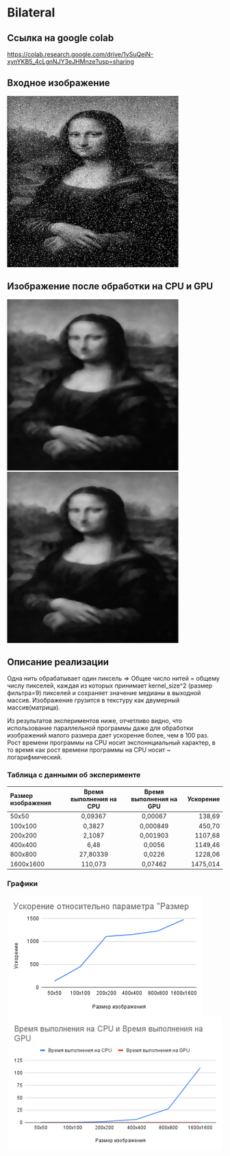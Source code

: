 # Bilateral

## Ссылка на google colab
https://colab.research.google.com/drive/1vSuQeiN-xynYKB5_4cLgnNJY3eJHMnze?usp=sharing

## Входное изображение
![image.bmp](https://github.com/YanaShurinova/HPC/blob/main/SaltAndPeper/image.bmp)

## Изображение после обработки на CPU и GPU
![CPU.bmp](https://github.com/YanaShurinova/HPC/blob/main/SaltAndPeper/CPU.bmp)
![GPU.bmp](https://github.com/YanaShurinova/HPC/blob/main/SaltAndPeper/GPU.bmp)

## Описание реализации
Одна нить обрабатывает один пиксель => Общее число нитей = общему числу пикселей, каждая из которых 
принимает kernel_size^2 (размер фильтра=9) пикселей и сохраняет значение медианы в выходной массив.
Изображение грузится в текстуру как двумерный массив(матрица).

Из результатов экспериментов ниже, отчетливо видно, что использование параллельной программы даже для
обработки изображений малого размера дает ускорение более, чем в 100 раз.
Рост времени программы на CPU носит экспоннциальный характер, в то время как рост времени программы на CPU носит 
~ логарифмический.

### Таблица с данными об эксперименте
| Размер изображения  | Время выполнения на CPU  | Время выполнения на GPU| Ускорение |
|:------------------- |:------------------------:|:----------------------:| ---------:|
| 50х50               | 0,09367                  | 0,00067                | 138,69    |
| 100х100             | 0,3827                   | 0,000849               | 450,70    |
| 200х200             | 2,1087                   | 0,001903               | 1107,68   |
| 400х400             | 6,48                     | 0,0056                 | 1149,46   |
| 800х800             | 27,80339                 | 0,0226                 | 1228,06   |
| 1600х1600           | 110,073                  | 0,07462                | 1475,014  |


### Графики
![usc.png](https://raw.githubusercontent.com/YanaShurinova/HPC/main/SaltAndPeper/usc.png)
![time.png](https://raw.githubusercontent.com/YanaShurinova/HPC/main/SaltAndPeper/time.png)
